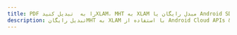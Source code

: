 ---title: PDF را به  تبدیل کنیدXLAM، MHT به XLAM مبدل رایگان یا Android SDKdescription: تبدیل رایگانMHT به XLAM با استفاده از Android Cloud APIs & SDK همچنین اسناد PDF را در Cloud ایجاد، ویرایش و رندر کنید.---